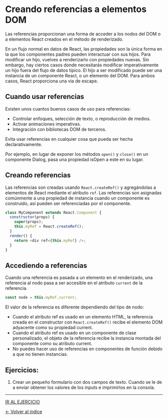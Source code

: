 # Creando referencias a elementos DOM

Las referencias proporcionan una forma de acceder a los nodos del DOM o a elementos React creados en el método de renderizado.

En un flujo normal en datos de React, las propiedades son la única forma en la que los componentes padres pueden interactuar con sus hijos. Para modificar un hijo, vuelves a renderizarlo con propiedades nuevas. Sin embargo, hay ciertos casos donde necesitarás modificar imperativamente un hijo fuera del flujo de datos típico. El hijo a ser modificado puede ser una instancia de un componente React, o un elemento del DOM. Para ambos casos, React proporciona una via de escape.

## Cuando usar referencias

Existen unos cuantos buenos casos de uso para referencias:

* Controlar enfoques, selección de texto, o reproducción de medios.
* Activar animaciones imperativas.
* Integración con bibliotecas DOM de terceros.

Evita usar referencias en cualquier cosa que pueda ser hecha declarativamente.

Por ejemplo, en lugar de exponer los métodos `open()` y `close()` en un componente Dialog, pasa una propiedad isOpen a este en su lugar.


## Creando referencias

Las referencias son creadas usando `React.createRef()` y agregándolas a elementos de React mediante el atributo `ref`. Las referencias son asignadas comúnmente a una propiedad de instancia cuando un componente es construido, así pueden ser referenciadas por el componente.

```js
class MyComponent extends React.Component {
  constructor(props) {
    super(props);
    this.myRef = React.createRef();
  }
  render() {
    return <div ref={this.myRef} />;
  }
}
```

## Accediendo a referencias

Cuando una referencia es pasada a un elemento en el renderizado, una referencia al nodo pasa a ser accesible en el atributo `current` de la referencia.

```js
const node = this.myRef.current;
```

El valor de la referencia es diferente dependiendo del tipo de nodo:

* Cuando el atributo ref es usado en un elemento HTML, la referencia creada en el constructor con `React.createRef()` recibe el elemento DOM adyacente como su propiedad current.
* Cuando el atributo ref es usado en un componente de clase personalizado, el objeto de la referencia recibe la instancia montada del componente como su atributo current.
* No puedes hacer uso de referencias en componentes de función debido a que no tienen instancias.


## Ejercicios:

1. Crear un pequeño formulario con dos campos de texto. Cuando se le de a enviar obtener los valores de los inputs e imprimirlos en la consola.

---

[IR AL EJERCICIO](../../Ejercicios/Enunciados/14.Refs.md)

[<- Volver al índice](../../README.md)
